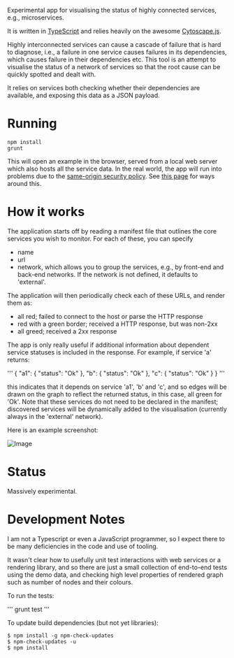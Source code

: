 Experimental app for visualising the status of highly connected services, e.g., microservices.

It is written in [TypeScript](http://www.typescriptlang.org/) and relies heavily on the awesome [Cytoscape.js](http://js.cytoscape.org/).

Highly interconnected services can cause a cascade of failure that is hard to diagnose, i.e., a failure in one service causes failures
in its dependencies, which causes failure in their dependencies etc. This tool is an attempt to visualise the status of a network of services
so that the root cause can be quickly spotted and dealt with.

It relies on services both checking whether their dependencies are available, and exposing this data as a JSON payload.

# Running

```
npm install
grunt
```

This will open an example in the browser, served from a local web server which also hosts all the service data. In the real world,
the app will run into problems due to the [same-origin security policy](http://en.wikipedia.org/wiki/Same-origin_policy). See
[this page](https://blog.nraboy.com/2014/08/bypass-cors-errors-testing-apis-locally/) for ways around this.

# How it works

The application starts off by reading a manifest file that outlines the core services you wish to monitor. For each of these,
you can specify
 - name
 - url
 - network, which allows you to group the services, e.g., by front-end and back-end networks. If the network is not defined, it defaults
   to 'external'.

The application will then periodically check each of these URLs, and render them as:
 - all red; failed to connect to the host or parse the HTTP response
 - red with a green border; received a HTTP response, but was non-2xx
 - all greed; received a 2xx response

The app is only really useful if additional information about dependent service statuses is included in the response. For example,
if service 'a' returns:

'''
{
  "a1": {
    "status": "Ok"
  },
  "b": {
    "status": "Ok"
  },
  "c": {
    "status": "Ok"
  }
}
'''

this indicates that it depends on service 'a1', 'b' and 'c', and so edges will be drawn on the graph to reflect the returned
status, in this case, all green for 'Ok'. Note that these services do not need to be declared in the manifest; discovered services will
be dynamically added to the visualisation (currently always in the 'external' network).

Here is an example screenshot:

![Image](../blob/master/example.png?raw=true)

# Status

Massively experimental.

# Development Notes

I am not a Typescript or even a JavaScript programmer, so I expect there to be many deficiencies in the code and use of tooling.

It wasn't clear how to usefully unit test interactions with web services or a rendering library, and so there are just a small
collection of end-to-end tests using the demo data, and checking high level properties of rendered graph such as number of nodes
and their colours.

To run the tests:

'''
grunt test
'''

To update build dependencies (but not yet libraries):

```
$ npm install -g npm-check-updates
$ npm-check-updates -u
$ npm install 
```


